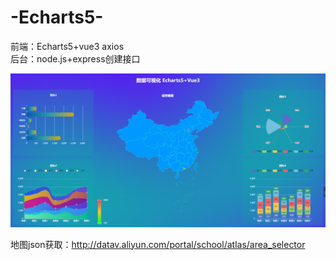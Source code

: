 # -Echarts5-
前端：Echarts5+vue3  axios<br>
后台：node.js+express创建接口

<img src="1.jpg">

地图json获取：http://datav.aliyun.com/portal/school/atlas/area_selector
